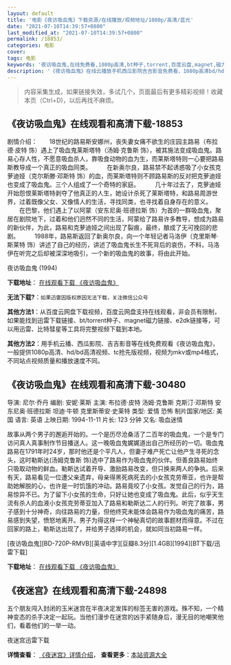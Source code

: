 ```yaml
---
layout: default
title: '电影《夜访吸血鬼》下载资源/在线播放/视频地址/1080p/高清/蓝光'
date: "2021-07-10T14:39:57+0800"
last_modified_at: "2021-07-10T14:39:57+0800"
permalink: /18853/
categories: 电影
cover:
tags: 电影
keywords: '夜访吸血鬼,在线免费看,1080p高清,bt种子,torrent,百度云盘,magnet,磁力链,迅雷下载资源'
description: '《夜访吸血鬼》在线云播放手机西瓜影院吉吉影音免费看，1080p高清bd/hd未删减完整版和tc抢先枪版，mkv/mp4格式，附带bt/torrent种子、magnet/磁力链、百度云盘、网盘资源迅雷下载链接'
---
```


>内容采集生成，如果链接失效，多试几个，页面最后有更多精彩视频！收藏本页（Ctrl+D)，以后再找不麻烦。


## 《夜访吸血鬼》在线观看和高清下载-18853

剧情介绍：　　18世纪的路易斯安娜州，丧失妻女痛不欲生的庄园主路易（布拉德·皮特 饰）遇上了吸血鬼莱斯塔特（汤姆·克鲁斯 饰），被其施法变成吸血鬼。路易心存人性，不愿意吸血杀人，靠吸食动物的血为生，而莱斯塔特则一心要把路易斯教导成一个真正的吸血同类。  　　在新奥尔良，路易禁不起诱惑吸了小女孩克萝迪娅（克尔斯滕·邓斯特 饰）的血，而莱斯塔特则不顾路易斯的反对把克萝迪娅也变成了吸血鬼。三个人组成了一个奇特的家庭。  　　几十年过去了，克萝迪娅开始怨恨莱斯塔特剥夺了他真正的人生，她设计杀死了莱斯塔特，和路易周游世界，过着既像父女、又像情人的生活，寻找同类，也寻找着自身存在的意义。  　　在巴黎，他们遇上了以阿蒙（安东尼奥·班德拉斯 饰）为首的一群吸血鬼，聚居在剧院地下，过着和他们迥然不同的生活，阿蒙给了路易许多教导，想成为路易的新伙伴，为此，路易和克萝迪娅之间出现了裂痕，最终，酿成了无可挽回的悲剧。  　　1988年，路易斯返回了新奥尔良，向一个年轻记者马洛伊（克里斯琴·斯莱特 饰）讲述了自己的经历，讲述了吸血鬼长生不死背后的哀伤，不料，马洛伊在听完之后却被深深地吸引，一个新的吸血鬼的故事，将由此开始。


夜访吸血鬼 (1994)

**下载地址**： [在线观看下载 《夜访吸血鬼》](https://www.btbtdy.me/btdy/dy2695.html) 


**无法下载?**：`如果迅雷因版权原因无法下载，关注微信公众号 `

**其他方法1**：从百度云网盘下载视频，百度云网盘支持在线观看，非会员有限制，如果能找到迅雷下载链接、bt/torrent种子、magnet磁力链接、e2dk链接等，可以用迅雷、比特彗星等工具将完整视频下载到本地。

**其他方法2**：用手机云播、西瓜影院、吉吉影音等在线免费观看《夜访吸血鬼》，一般提供1080p高清、hd/bd高清视频、tc抢先版视频，视频为mkv或mp4格式，不同站点视频质量和播放速度不同。


## 《夜访吸血鬼》在线观看和高清下载-30480

导演: 尼尔·乔丹 编剧: 安妮·莱斯 主演: 布拉德·皮特 汤姆·克鲁斯 克斯汀·邓斯特 安东尼奥·班德拉斯 坦迪·牛顿 克里斯蒂安·史莱特 类型: 爱情 恐怖 制片国家/地区: 美国 语言: 英语 上映日期: 1994-11-11 片长: 123 分钟 又名: 吸血迷情

故事从两个男子的邂逅开始的。一个是历尽沧桑活了二百年的吸血鬼，一个是专门访问真人真事制作节目播送人。这一晚吸血鬼娓娓道出自己所经历的一切。吸血鬼路易在1791年时24岁，那时他还是个平凡人，但妻子难产死亡让他产生寻死的念头，这时勒斯达(汤姆克鲁斯 饰)选中了路易作为吸血鬼的伙伴。但善良路易始终只吸取动物的鲜血。勒斯达试着开导、激励路易改变，但只换来两人的争执。后来有天，路易看见一位遭父亲遗弃，母亲得黑死病死去的小女孩克劳蒂亚，也许是帮助她解脱的心，也许是一时饥饿的冲动。路易竟咬了小女孩。发觉自己的行为，路易惊异不已。为了留下小女孩的生命，只好让她也变成了吸血鬼。此后，似乎天生流有杀人的血液小女孩克劳蒂亚加入了路易和勒斯达二人的行列。听完了故事，男子感到十分神奇，向往路易的力量，但他终究未能体会路易作为吸血鬼的痛苦，路易感到失望，愤怒地离开。男子为得这样一个神秘真切的故事题材而得意。不过在回家的路上，勒斯达出现了，并给男子选择的机会，就如同当初路易一样。


[夜访吸血鬼][BD-720P-RMVB][英语中字][豆瓣8.3分][1.4GB][1994][BT下载/迅雷下载]

**下载地址**： [在线观看下载 《夜访吸血鬼》](https://www.btdx8.com/torrent/interview_with_the_vampire_1994.html) 


## 《夜迷宫》在线观看和高清下载-24898

五个朋友闯入封闭的玉米迷宫在半夜决定发挥的标签无害的游戏。殊不知，一个精神变态的杀手决定一起玩。当他们漫步在迷宫的凶手紧随身后，漫无目的地嘲笑他们，看着他们的一举一动。


夜迷宫迅雷下载

**详情查看**： [《夜迷宫》详情介绍](/movie/24898/)， **查看更多**：[本站资源大全](/movie/t/all/)


